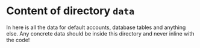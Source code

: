 # Content of directory `data`

In here is all the data for default accounts, database tables and anything else.
Any concrete data should be inside this directory and never inline with the code!
